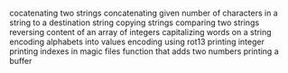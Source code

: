 cocatenating two strings
concatenating given number of characters in a string to a destination string
copying strings
comparing two strings
reversing content of an array of integers
capitalizing words on a string
encoding alphabets into values
encoding using rot13
printing integer
printing indexes in magic files
function that adds two numbers
printing a buffer
